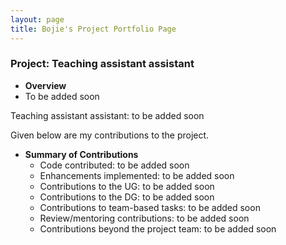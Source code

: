 ```yaml
---
layout: page
title: Bojie's Project Portfolio Page
---
```


### Project: Teaching assistant assistant

* **Overview**
* To be added soon

Teaching assistant assistant: to be added soon

Given below are my contributions to the project.

* **Summary of Contributions**
  * Code contributed: to be added soon
  * Enhancements implemented: to be added soon
  * Contributions to the UG: to be added soon
  * Contributions to the DG: to be added soon
  * Contributions to team-based tasks: to be added soon
  * Review/mentoring contributions: to be added soon
  * Contributions beyond the project team: to be added soon


